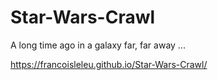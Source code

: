 # Star-Wars-Crawl


A long time ago in a galaxy far,
far away ...

https://francoisleleu.github.io/Star-Wars-Crawl/
